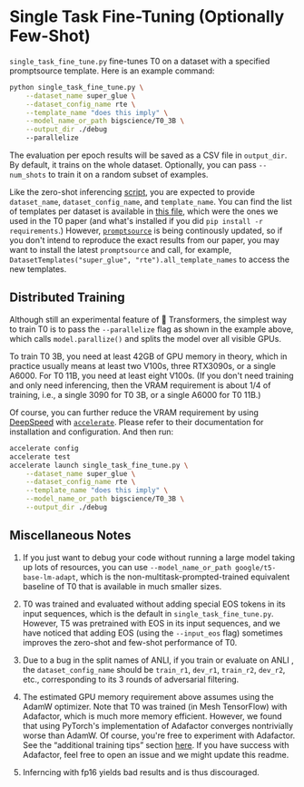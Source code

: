# Single Task Fine-Tuning (Optionally Few-Shot)
`single_task_fine_tune.py` fine-tunes T0 on a dataset with a specified promptsource template. Here is an example command:
```bash
python single_task_fine_tune.py \
    --dataset_name super_glue \
    --dataset_config_name rte \
    --template_name "does this imply" \
    --model_name_or_path bigscience/T0_3B \
    --output_dir ./debug
    --parallelize
```

The evaluation per epoch results will be saved as a CSV file in `output_dir`. By default, it trains on the whole dataset. Optionally, you can pass `--num_shots` to train it on a random subset of examples.

Like the zero-shot inferencing [script](../evaluation/run_eval.py), you are expected to provide `dataset_name`, `dataset_config_name`, and `template_name`. You can find the list of templates per dataset is available in [this file](../evaluation/template_list.py), which were the ones we used in the T0 paper (and what's installed if you did `pip install -r requirements`.) However, [`promptsource`](https://github.com/bigscience-workshop/promptsource) is being continously updated, so if you don't intend to reproduce the exact results from our paper, you may want to install the latest `promptsource` and call, for example, `DatasetTemplates("super_glue", "rte").all_template_names` to access the new templates.


## Distributed Training

Although still an experimental feature of 🤗 Transformers, the simplest way to train T0 is to pass the `--parallelize` flag as shown in the example above, which calls `model.parallize()` and splits the model over all visible GPUs.

To train T0 3B, you need at least 42GB of GPU memory in theory, which in practice usually means at least two V100s, three RTX3090s, or a single A6000. For T0 11B, you need at least eight V100s. (If you don't need training and only need inferencing, then the VRAM requirement is about 1/4 of training, i.e., a single 3090 for T0 3B, or a single A6000 for T0 11B.)

Of course, you can further reduce the VRAM requirement by using [DeepSpeed](https://huggingface.co/docs/transformers/main_classes/deepspeed) with [`accelerate`](https://github.com/huggingface/accelerate). Please refer to their documentation for installation and configuration. And then run:
```bash
accelerate config
accelerate test
accelerate launch single_task_fine_tune.py \
    --dataset_name super_glue \
    --dataset_config_name rte \
    --template_name "does this imply" \
    --model_name_or_path bigscience/T0_3B \
    --output_dir ./debug
```

## Miscellaneous Notes

1. If you just want to debug your code without running a large model taking up lots of resources, you can use `--model_name_or_path google/t5-base-lm-adapt`, which is the non-multitask-prompted-trained equivalent baseline of T0 that is available in much smaller sizes.

2. T0 was trained and evaluated without adding special EOS tokens in its input sequences, which is the default in `single_task_fine_tune.py`. However, T5 was pretrained with EOS in its input sequences, and we have noticed that adding EOS (using the `--input_eos` flag) sometimes improves the zero-shot and few-shot performance of T0.

3. Due to a bug in the split names of ANLI, if you train or evaluate on ANLI , the `dataset_config_name` should be `train_r1`, `dev_r1`, `train_r2`,  `dev_r2`, etc., corresponding to its 3 rounds of adversarial filtering.

4. The estimated GPU memory requirement above assumes using the AdamW optimizer. Note that T0 was trained (in Mesh TensorFlow) with Adafactor, which is much more memory efficient. However, we found that using PyTorch's implementation of Adafactor converges nontrivially worse than AdamW. Of course, you're free to experiment with Adafactor. See the “additional training tips” section [here](https://huggingface.co/docs/transformers/master/en/model_doc/t5#training). If you have success with Adafactor, feel free to open an issue and we might update this readme.

5. Inferncing with fp16 yields bad results and is thus discouraged.
